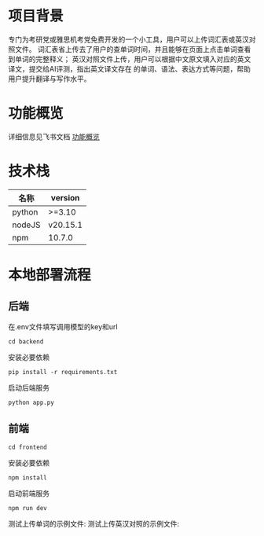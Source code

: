 # 项目背景

专门为考研党或雅思机考党免费开发的一个小工具，用户可以上传词汇表或英汉对照文件。
词汇表省上传去了用户的查单词时间，并且能够在页面上点击单词查看到单词的完整释义；
英汉对照文件上传，用户可以根据中文原文填入对应的英文译文，提交给AI评测，指出英文译文存在
的单词、语法、表达方式等问题，帮助用户提升翻译与写作水平。

# 功能概览

详细信息见飞书文档
[功能概览](https://d59pmlcbus.feishu.cn/docx/WERYdpBdPozfrNxuy5LcPLdEnBb?from=from_copylink)

# 技术栈

| 名称| version
| --- | --- |
| python | >=3.10  |
| nodeJS| v20.15.1 |
| npm | 10.7.0 |

# 本地部署流程

## 后端

在.env文件填写调用模型的key和url

```
cd backend
```

安装必要依赖

```
pip install -r requirements.txt
```

启动后端服务

```
python app.py
```

## 前端

```
cd frontend
```

安装必要依赖

```
npm install
```

启动前端服务

```
npm run dev
```

测试上传单词的示例文件:
测试上传英汉对照的示例文件:













